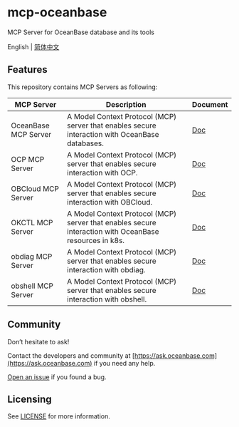 # mcp-oceanbase

MCP Server for OceanBase database and its tools

English | [简体中文](README_CN.md)

## Features

This repository contains MCP Servers as following:

| MCP Server           | Description                                                                                            | Document                                |
|----------------------|--------------------------------------------------------------------------------------------------------|-----------------------------------------|
| OceanBase MCP Server | A Model Context Protocol (MCP) server that enables secure interaction with OceanBase databases.        | [Doc](src/oceanbase_mcp_server/README.md)      |
| OCP MCP Server       | A Model Context Protocol (MCP) server that enables secure interaction with OCP.                        | [Doc](doc/ocp_mcp_server.md)            |
| OBCloud MCP Server   | A Model Context Protocol (MCP) server that enables secure interaction with OBCloud.                    | [Doc](src/obcloud_mcp_server/README.md) |
| OKCTL MCP Server     | A Model Context Protocol (MCP) server that enables secure interaction with OceanBase resources in k8s. | [Doc](doc/okctl_mcp_server.md)          |
| obdiag MCP Server    | A Model Context Protocol (MCP) server that enables secure interaction with obdiag.                     | [Doc](doc/obdiag_mcp_server.md)         |
| obshell MCP Server   | A Model Context Protocol (MCP) server that enables secure interaction with obshell.                     | [Doc](doc/obshell_mcp_server.md)         |

## Community

Don’t hesitate to ask!

Contact the developers and community at [https://ask.oceanbase.com](https://ask.oceanbase.com) if you need any help.

[Open an issue](https://github.com/oceanbase/mcp-oceanbase/issues) if you found a bug.

## Licensing

See [LICENSE](LICENSE) for more information.
